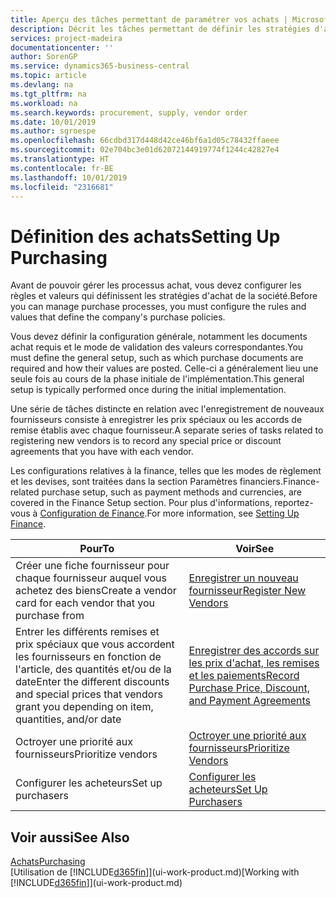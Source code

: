 ```yaml
---
title: Aperçu des tâches permettant de paramétrer vos achats | Microsoft Docs
description: Décrit les tâches permettant de définir les stratégies d'approvisionnement de votre société et de déterminer vos processus d'achat.
services: project-madeira
documentationcenter: ''
author: SorenGP
ms.service: dynamics365-business-central
ms.topic: article
ms.devlang: na
ms.tgt_pltfrm: na
ms.workload: na
ms.search.keywords: procurement, supply, vendor order
ms.date: 10/01/2019
ms.author: sgroespe
ms.openlocfilehash: 66cdbd317d448d42ce46bf6a1d05c78432ffaeee
ms.sourcegitcommit: 02e704bc3e01d62072144919774f1244c42827e4
ms.translationtype: HT
ms.contentlocale: fr-BE
ms.lasthandoff: 10/01/2019
ms.locfileid: "2316681"
---
```

# <a name="setting-up-purchasing"></a><span data-ttu-id="789dc-103">Définition des achats</span><span class="sxs-lookup"><span data-stu-id="789dc-103">Setting Up Purchasing</span></span>
<span data-ttu-id="789dc-104">Avant de pouvoir gérer les processus achat, vous devez configurer les règles et valeurs qui définissent les stratégies d'achat de la société.</span><span class="sxs-lookup"><span data-stu-id="789dc-104">Before you can manage purchase processes, you must configure the rules and values that define the company's purchase policies.</span></span>

<span data-ttu-id="789dc-105">Vous devez définir la configuration générale, notamment les documents achat requis et le mode de validation des valeurs correspondantes.</span><span class="sxs-lookup"><span data-stu-id="789dc-105">You must define the general setup, such as which purchase documents are required and how their values are posted.</span></span> <span data-ttu-id="789dc-106">Celle-ci a généralement lieu une seule fois au cours de la phase initiale de l'implémentation.</span><span class="sxs-lookup"><span data-stu-id="789dc-106">This general setup is typically performed once during the initial implementation.</span></span>

<span data-ttu-id="789dc-107">Une série de tâches distincte en relation avec l'enregistrement de nouveaux fournisseurs consiste à enregistrer les prix spéciaux ou les accords de remise établis avec chaque fournisseur.</span><span class="sxs-lookup"><span data-stu-id="789dc-107">A separate series of tasks related to registering new vendors is to record any special price or discount agreements that you have with each vendor.</span></span>

<span data-ttu-id="789dc-108">Les configurations relatives à la finance, telles que les modes de règlement et les devises, sont traitées dans la section Paramètres financiers.</span><span class="sxs-lookup"><span data-stu-id="789dc-108">Finance-related purchase setup, such as payment methods and currencies, are covered in the Finance Setup section.</span></span> <span data-ttu-id="789dc-109">Pour plus d'informations, reportez-vous à [Configuration de Finance](finance-setup-finance.md).</span><span class="sxs-lookup"><span data-stu-id="789dc-109">For more information, see [Setting Up Finance](finance-setup-finance.md).</span></span>

| <span data-ttu-id="789dc-110">Pour</span><span class="sxs-lookup"><span data-stu-id="789dc-110">To</span></span> | <span data-ttu-id="789dc-111">Voir</span><span class="sxs-lookup"><span data-stu-id="789dc-111">See</span></span> |
| --- | --- |
| <span data-ttu-id="789dc-112">Créer une fiche fournisseur pour chaque fournisseur auquel vous achetez des biens</span><span class="sxs-lookup"><span data-stu-id="789dc-112">Create a vendor card for each vendor that you purchase from</span></span>|[<span data-ttu-id="789dc-113">Enregistrer un nouveau fournisseur</span><span class="sxs-lookup"><span data-stu-id="789dc-113">Register New Vendors</span></span>](purchasing-how-register-new-vendors.md) |
| <span data-ttu-id="789dc-114">Entrer les différents remises et prix spéciaux que vous accordent les fournisseurs en fonction de l'article, des quantités et/ou de la date</span><span class="sxs-lookup"><span data-stu-id="789dc-114">Enter the different discounts and special prices that vendors grant you depending on item, quantities, and/or date</span></span> |[<span data-ttu-id="789dc-115">Enregistrer des accords sur les prix d'achat, les remises et les paiements</span><span class="sxs-lookup"><span data-stu-id="789dc-115">Record Purchase Price, Discount, and Payment Agreements</span></span>](purchasing-how-record-purchase-price-discount-payment-agreements.md) |
| <span data-ttu-id="789dc-116">Octroyer une priorité aux fournisseurs</span><span class="sxs-lookup"><span data-stu-id="789dc-116">Prioritize vendors</span></span> |[<span data-ttu-id="789dc-117">Octroyer une priorité aux fournisseurs</span><span class="sxs-lookup"><span data-stu-id="789dc-117">Prioritize Vendors</span></span>](purchasing-how-prioritize-vendors.md) |
| <span data-ttu-id="789dc-118">Configurer les acheteurs</span><span class="sxs-lookup"><span data-stu-id="789dc-118">Set up purchasers</span></span> |[<span data-ttu-id="789dc-119">Configurer les acheteurs</span><span class="sxs-lookup"><span data-stu-id="789dc-119">Set Up Purchasers</span></span>](purchasing-how-setup-purchasers.md) |

## <a name="see-also"></a><span data-ttu-id="789dc-120">Voir aussi</span><span class="sxs-lookup"><span data-stu-id="789dc-120">See Also</span></span>
[<span data-ttu-id="789dc-121">Achats</span><span class="sxs-lookup"><span data-stu-id="789dc-121">Purchasing</span></span>](purchasing-manage-purchasing.md)  
<span data-ttu-id="789dc-122">[Utilisation de [!INCLUDE[d365fin](includes/d365fin_md.md)]](ui-work-product.md)</span><span class="sxs-lookup"><span data-stu-id="789dc-122">[Working with [!INCLUDE[d365fin](includes/d365fin_md.md)]](ui-work-product.md)</span></span>
